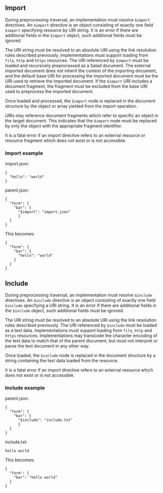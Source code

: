 ## Import

During preprocessing traversal, an implementation must resolve `$import`
directives.  An `$import` directive is an object consisting of exactly one
field `$import` specifying resource by URI string.  It is an error if there
are additional fields in the `$import` object, such additional fields must
be ignored.

The URI string must be resolved to an absolute URI using the link
resolution rules described previously.  Implementations must support
loading from `file`, `http` and `https` resources.  The URI referenced by
`$import` must be loaded and recursively preprocessed as a Salad document.
The external imported document does not inherit the context of the
importing document, and the default base URI for processing the imported
document must be the URI used to retrieve the imported document.  If the
`$import` URI includes a document fragment, the fragment must be excluded
from the base URI used to preprocess the imported document.

Once loaded and processed, the `$import` node is replaced in the document
structure by the object or array yielded from the import operation.

URIs may reference document fragments which refer to specific an object in
the target document.  This indicates that the `$import` node must be
replaced by only the object with the appropriate fragment identifier.

It is a fatal error if an import directive refers to an external resource
or resource fragment which does not exist or is not accessible.

### Import example

import.json:
```
{
  "hello": "world"
}

```

parent.json:
```
{
  "form": {
    "bar": {
      "$import": "import.json"
      }
  }
}

```

This becomes:

```
{
  "form": {
    "bar": {
      "hello": "world"
    }
  }
}
```

## Include

During preprocessing traversal, an implementation must resolve `$include`
directives.  An `$include` directive is an object consisting of exactly one
field `$include` specifying a URI string.  It is an error if there are
additional fields in the `$include` object, such additional fields must be
ignored.

The URI string must be resolved to an absolute URI using the link
resolution rules described previously.  The URI referenced by `$include` must
be loaded as a text data.  Implementations must support loading from
`file`, `http` and `https` resources.  Implementations may transcode the
character encoding of the text data to match that of the parent document,
but must not interpret or parse the text document in any other way.

Once loaded, the `$include` node is replaced in the document structure by a
string containing the text data loaded from the resource.

It is a fatal error if an import directive refers to an external resource
which does not exist or is not accessible.

### Include example

parent.json:
```
{
  "form": {
    "bar": {
      "$include": "include.txt"
      }
  }
}

```

include.txt:
```
hello world

```

This becomes:

```
{
  "form": {
    "bar": "hello world"
  }
}
```
